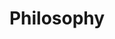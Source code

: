 ---
templateKey: clinic-page
language: en
title: Philosophy
redirects: /la-clinica/filosofia/
published: true
hero:
  display: true
  type: default
  image: /img/hero-philosophy.jpg
  parallax: true
  title: >
    <span style="color:white">Philosophy</span>
  indicator: true
  halfSize: false
customBlocks:
  display: true
  heading: true
  procedures: true
  blocks:
    - >
      <div>
        <p></P>
        <p></P>
      </div>
bgText:
  img: /img/parallax-financing.jpg
  display: false
  title: >
    <h1>Recaudos y Documentos a Consignar</h1>
  body: >
    ''
  footer: 
    display: true
    head: >
      <h4>;</h4>
    body: >
      <h3>¿Alguna Duda?</h3>
    link: /contacto
checkout:
  display: false
  title: ''
  options:
    - img: /img/icon-bank-transfer.png
      title: ''
      subTitle: ''

  checkout:
    - img: /img/icon-paypal.png
      to: /
      text: ''
  banner:
      aside: >
          ''
      img: /img/icon-travel.png
heading:
  display: true
  classname:  section-reasons
  title: Our Basis for Work and Professional Success
  content: >
    <p class="dv-subtitle text-center">In DENTAL VIP we understand the future as a great challenge for all and we face it with a highly positive attitude towards people and the country. We consider our current situation and its nuances as a great opportunity and life lesson.</p>


sections:
  display: true
  sections:  
  - type: 1
    titleimage: /img/icon-clinic-chair.jpg
    contentimage: /img/sections-facilities.jpg 
    titlecontent: In the clinic…
    content: >
      <p class="light-font">
        The DENTAL VIP clinic has been conceived and designed so that the
          patient feels immersed in a cozy atmosphere and enjoys&nbsp;
          <strong>a relaxed, calm and maximum comfort climate,</strong> from the
          moment he is received and throughout his visit.&nbsp;
          <strong>
            We have modern and comfortable facilities, the best cutting-edge
            technology, the most advanced equipments and a recognized group of
            high-level Specialist Dentists.&nbsp;
          </strong>
          This allows us to offer a new concept in Dentistry:
          <em>&nbsp;modern, integral and specialized.</em>
      </p>
      <p class="light-font">
         A privileged location with easy access, the availability of structural
          parking into the building and the permanent presence of a large
          private security staff are also an essential part of our conception of
          service, of our intention to make your overall experience something
          positive and our great effort&nbsp;
          <strong>
            to make your visit calendar as comfortable, expeditious and safe as
            possible.
          </strong>
      </p>
  - type: 2
    titleimage: /img/icon-teeth-implants.jpg
    contentimage: /img/sections-treatment.jpg
    titlecontent: In the treatment...
    content: >
      <p class="light-font">
        As our main concern is your health, in DENTAL VIP&nbsp;
          <strong>
            we work with the highest quality materials and instruments.&nbsp;
          </strong>
          We guarantee ethics in services and optimal results in the resolution
          of highly complex clinical cases. For this, we use&nbsp;
          <strong>
            professional competence, commitment, flexibility and innovation
            capacity.
          </strong>
          In addition, we are a multidisciplinary team that is constantly
          evolving, training us every day in the new techniques and procedures
          that allow us to further improve the aesthetic and functional results
          of all our treatments.
      </p>
      <p class="light-font">
        In our work we always make sure to provide&nbsp;
          <strong>
            a fully customized Medical-Dental service tailored to your
            needs.&nbsp;
          </strong>
          Our clinical coordinator will make the Specialists work as a team,
          putting at your disposal&nbsp;
          <strong>
            experience, scientific knowledge and the latest advances in the
            field of oral health.
          </strong>
      </p>
  - type: 1
    titleimage: /img/icon-handshake.jpg
    contentimage: /img/sections-humanity.jpg
    titlecontent: In the human...
    content: >
      <p class="light-font">
        We have set ourselves as north to ensure that patients receive the
          best care, so we always offer&nbsp;
          <strong>
            a personal, friendly, sincere and very professional deal by the
            entire human team that works in the institution.
          </strong>
          Transparency, honesty, tolerance and equity in collaboration
          constitute our basis for success, harmony and job satisfaction.
          Although the results of the treatment always be your main motivation,
          we will try to go further to exceed expectations, achieve your full
          approval and&nbsp;
          <strong>
            consolidate us as a reference center for close friends and family.
          </strong>
      </p>

      <p class="light-font">
         Our philosophy is well reflected in our great effort &nbsp;
          <strong>
            to achieve good communication between the Dentist and the
            Patient.&nbsp;
          </strong>
          For us it is essential that you get to understand and reason what your
          dental problem is, what were its causes and what are its consequences
          and therapeutic alternatives, so that together we can give it solution
          and can also prevent its recurrence. Remember that &nbsp;
          <strong>prevention is the cornerstone of any health strategy.</strong>
      </p>
  - type: 2
    titleimage: /img/icon-money.jpg
    contentimage: /img/sections-economics.jpg
    titlecontent: In the economic...
    content:
      <p class="light-font">
        Many patients go to a dental insurance, a franchise or a popular
          clinic for the price they offer, but generally the care is very basic,
          massive, little specialized and offered by itinerant dentists who are
          just beginning in the profession.&nbsp;
          <strong>
            When it comes to private attention, always mistrust of free
            consultations, 2x1 offers and excessively low fees, since they
            usually hide a great deterioration in the quality of care
          </strong>
          that can put your health at risk and make you easy prey to
          professional malpractice. Work very fast, attend to many patients,
          delegate functions and spare the most in academic training,
          infrastructure, technology, biosafety and expenses of clinical
          material is a common philosophy in those who tender cheap dentistry.
      </p>
      <p class="light-font">
        DENTAL VIP offers&nbsp;
          <strong>
            dedication, personalization, excellence and exclusivity,
          </strong>
          combining the best of Specialized Integrated Dentistry with the most
          current and relevant technology, all
          <strong>&nbsp;at fair and truly favorable prices,</strong> surely
          below those of our direct competition.
      </p>

reasons:
  display: false
  reasons:  
  - type: 1
    img: /img/icon-number-01.jpg  
    nameimg: ''
    title: ''
    paragraph:
      ''
      
lightQuote:
  color: '#fff'
  display: true
  img:
    ld: /img/quotes-phillosophy-en.jpg
    pt: /img/quotes-phillosophy-portrait-en.jpg
  content: THE RESPECT FOR THE LIFE AND INTEGRITY OF THE HUMAN PERSON, THE PROMOTION AND PRESERVATION OF HEALTH, AS A COMPONENT OF DEVELOPMENT AND SOCIAL WELFARE, AND ITS EFFECTIVE PROJECTION TO THE COMMUNITY, CONSTITUTE IN ALL CIRCUMSTANCES THE PRINCIPAL DUTY OF THE DENTIST. "
  
gallery: 
  display: false
  isMasonry: false
  
lightbox:
  display: false
  placeholder: ''
  type: ''
  images: 
    - image: /img/procedures-implants.png

elements:
  - link: #
    bg: /img/procedures-implants.png
    title: ''
    placeholder: ''
    body: >
      ''
    action: false

social:
  display: true
  imgparallax: /img/parallax-follow-us.jpg
  title: Follow Us
  subtitle: On our blog and social networks
  additionalText: News, Articles, Topical Advices and Much More …
  icons:
    - icon:
        img: false
        class: icon-blog
      alt: blog
      nameicon: Blog
      link:
        href: /en/blog/
        target: _blank
        rel: noopener noreferrer
    - icon:
        img: false
        class: icon-instagram
      alt: instagram
      nameicon: Instagram
      link:
        href: https://www.instagram.com/dental_vip/
        target: _blank
        rel: noopener noreferrer
    - icon:
        img: false
        class: icon-facebook
      alt: facebook
      nameicon: Facebook
      link:
        href: https://www.facebook.com/dentalvip/
        target: _blank
        rel: noopener noreferrer
banner:
  display: false
  img: /img/banner-financing.png
  paragraphs:
    - paragraph1:
        ''
      paragraph2:
        ''
    
procedures:
  display: true
  title: ¡One Specialty for each treatment!
  procedures:
    - title: dental implants
      to: /en/the-clinic/dental-implants/
      img: /img/procedures-implants.png
    - title: Orthodontics
      to: /en/specialties/orthodontics/
      img: /img/procedures-orthodontics.png
    - title: Aesthetic Dentistry
      to:  /especialidades/aesthetic-dentistry/
      img: /img/procedures-aesthetic-dentistry.png
---